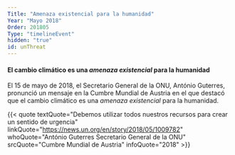 ```yaml
---
Title: "Amenaza existencial para la humanidad"
Year: "Mayo 2018"
Order: 201805
Type: "timelineEvent"
hidden: "true"
id: unThreat
---
```


#### El cambio climático es una _amenaza existencial_ para la humanidad

El 15 de mayo de 2018, el Secretario General de la ONU, António Guterres, pronunció un mensaje en la Cumbre Mundial de Austria en el que destacó que el cambio climático es una _amenaza existencial_ para la humanidad.

{{< quote textQuote="Debemos utilizar todos nuestros recursos para crear un sentido de urgencia" linkQuote="https://news.un.org/en/story/2018/05/1009782" whoQuote="António Guterres Secretario General de la ONU" srcQuote="Cumbre Mundial de Austria" infoQuote="2018" >}}